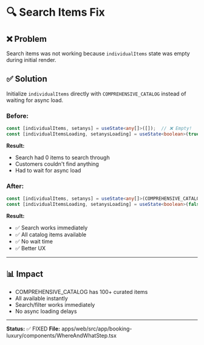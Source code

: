 # 🔍 Search Items Fix

## ❌ Problem
Search items was not working because `individualItems` state was empty during initial render.

## ✅ Solution
Initialize `individualItems` directly with `COMPREHENSIVE_CATALOG` instead of waiting for async load.

### Before:
```typescript
const [individualItems, setanys] = useState<any[]>([]);  // ❌ Empty!
const [individualItemsLoading, setanysLoading] = useState<boolean>(true);  // ❌ Loading = true
```

**Result:**
- Search had 0 items to search through
- Customers couldn't find anything
- Had to wait for async load

### After:
```typescript
const [individualItems, setanys] = useState<any[]>(COMPREHENSIVE_CATALOG);  // ✅ Pre-loaded!
const [individualItemsLoading, setanysLoading] = useState<boolean>(false);  // ✅ No loading
```

**Result:**
- ✅ Search works immediately
- ✅ All catalog items available
- ✅ No wait time
- ✅ Better UX

---

## 📊 Impact

- COMPREHENSIVE_CATALOG has 100+ curated items
- All available instantly
- Search/filter works immediately
- No async loading delays

---

**Status:** ✅ FIXED
**File:** apps/web/src/app/booking-luxury/components/WhereAndWhatStep.tsx

